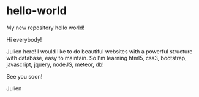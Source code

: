 # hello-world
My new repository hello world!

Hi everybody!

Julien here! I would like to do beautiful websites with a powerful structure with database, easy to maintain.
So I'm learning html5, css3, bootstrap, javascript, jquery, nodeJS, meteor, db!

See you soon!

Julien
